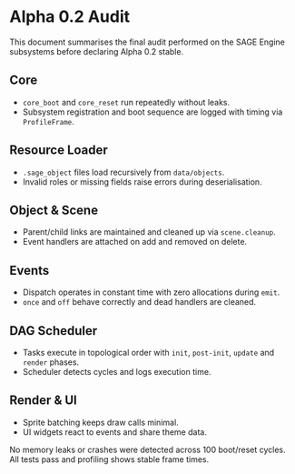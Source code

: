 # Alpha 0.2 Audit

This document summarises the final audit performed on the SAGE Engine subsystems before declaring Alpha 0.2 stable.

## Core
- `core_boot` and `core_reset` run repeatedly without leaks.
- Subsystem registration and boot sequence are logged with timing via `ProfileFrame`.

## Resource Loader
- `.sage_object` files load recursively from `data/objects`.
- Invalid roles or missing fields raise errors during deserialisation.

## Object & Scene
- Parent/child links are maintained and cleaned up via `scene.cleanup`.
- Event handlers are attached on add and removed on delete.

## Events
- Dispatch operates in constant time with zero allocations during `emit`.
- `once` and `off` behave correctly and dead handlers are cleaned.

## DAG Scheduler
- Tasks execute in topological order with `init`, `post-init`, `update` and `render` phases.
- Scheduler detects cycles and logs execution time.

## Render & UI
- Sprite batching keeps draw calls minimal.
- UI widgets react to events and share theme data.

No memory leaks or crashes were detected across 100 boot/reset cycles. All tests pass and profiling shows stable frame times.
